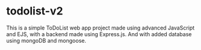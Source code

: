 # todolist-v2
This is a simple ToDoList web app project made using advanced JavaScript and EJS, with a backend made using Express.js. And with added database using mongoDB and mongoose.

